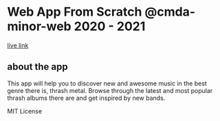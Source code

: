 # Web App From Scratch @cmda-minor-web 2020 - 2021

[live link](http://web-app-from-scratch-2021.sharonv33.vercel.app/)

## about the app
This app will help you to discover new and awesome music in the best genre there is, thrash metal. Browse through the 
latest and most popular thrash albums there are and get inspired by new bands. 

<!-- Add a nice poster image here at the end of the week, showing off your shiny frontend 📸 -->

<!-- Maybe a table of contents here? 📚 -->

<!-- How about a section that describes how to install this project? 🤓 -->

<!-- ...but how does one use this project? What are its features 🤔 -->

<!-- What external data source is featured in your project and what are its properties 🌠 -->

<!-- Maybe a checklist of done stuff and stuff still on your wishlist? ✅ -->


MIT License
